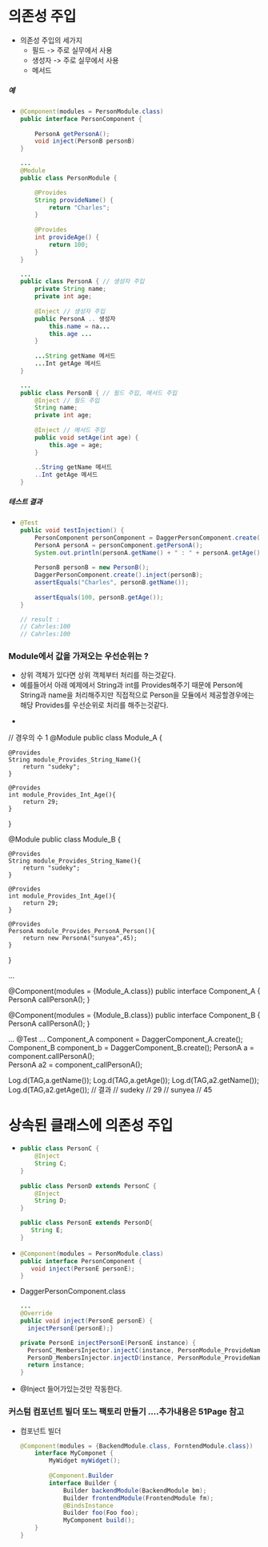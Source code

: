 # 의존성 주입
* 의존성 주입의 세가지
  * 필드 -> 주로 실무에서 사용
  * 생성자 -> 주로 실무에서 사용
  * 메서드
##### 예
* ```java
  @Component(modules = PersonModule.class)
  public interface PersonComponent {
    
      PersonA getPersonA();
      void inject(PersonB personB)
  }
  
  ...
  @Module
  public class PersonModule {
  
      @Provides
      String provideName() {
          return "Charles";
      }
      
      @Provides
      int provideAge() {
          return 100;
      }
  }
  
  ...
  public class PersonA { // 생성자 주입
      private String name;
      private int age;
      
      @Inject // 생성자 주입
      public PersonA .. 생성자
          this.name = na...
          this.age ...
      }
      
      ...String getName 메서드
      ...Int getAge 메서드
  }
  
  ...
  public class PersonB { // 필드 주입, 메서드 주입
      @Inject // 필드 주입
      String name;
      private int age;
      
      @Inject // 메서드 주입
      public void setAge(int age) {
          this.age = age;
      }
      
      ..String getName 메서드
      ..Int getAge 메서드
  }
##### 테스트 결과
* ```java
  @Test
  public void testInjection() {
      PersonComponent personComponent = DaggerPersonComponent.create(); // 생성자 주입
      PersonA personA = personComponent.getPersonA();
      System.out.println(personA.getName() + " : " + personA.getAge());
      
      PersonB personB = new PersonB();
      DaggerPersonComponent.create().inject(personB);
      assertEquals("Charles", personB.getName());
      
      assertEquals(100, personB.getAge());
  }
  
  // result :
  // Cahrles:100
  // Cahrles:100
### Module에서 값을 가져오는 우선순위는 ?
* 상위 객체가 있다면 상위 객체부터 처리를 하는것같다.
* 예를들어서 아래 예제에서 String과 int를 Provides해주기 때문에 Person에 String과 name을 처리해주지만 직접적으로 Person을 모듈에서 제공할경우에는 해당 Provides를 우선순위로 처리를 해주는것같다.
* ```java
 // 경우의 수 1
 @Module
 public class Module_A {

    @Provides
    String module_Provides_String_Name(){
        return "sudeky";
    }

    @Provides
    int module_Provides_Int_Age(){
        return 29;
    }
 }
 
 @Module
 public class Module_B {

    @Provides
    String module_Provides_String_Name(){
        return "sudeky";
    }

    @Provides
    int module_Provides_Int_Age(){
        return 29;
    }

    @Provides
    PersonA module_Provides_PersonA_Person(){
        return new PersonA("sunyea",45);
    }
 }
 
 ...
 
 @Component(modules = {Module_A.class})
 public interface Component_A {
    PersonA callPersonA();
  }
  
 @Component(modules = {Module_B.class})
 public interface Component_B {
    PersonA callPersonA();
  }
  
  ...
  @Test
  ...
  Component_A component = DaggerComponent_A.create();
  Component_B component_b = DaggerComponent_B.create();
  PersonA a = component.callPersonA();  
  PersonA a2 = component_callPersonA();  
  
  Log.d(TAG,a.getName());
  Log.d(TAG,a.getAge());
  Log.d(TAG,a2.getName());
  Log.d(TAG,a2.getAge());
  // 결과
  // sudeky
  // 29
  // sunyea
  // 45
# 상속된 클래스에 의존성 주입
* ```java
  public class PersonC {
      @Inject
      String C;
  }
 
  public class PersonD extends PersonC {
      @Inject
      String D;
  }

  public class PersonE extends PersonD{
     String E;
  }
* ```java
  @Component(modules = PersonModule.class)
  public interface PersonComponent {
     void inject(PersonE personE);
  }
* DaggerPersonComponent.class
  ```java
  ...
  @Override
  public void inject(PersonE personE) {
    injectPersonE(personE);}

  private PersonE injectPersonE(PersonE instance) {
    PersonC_MembersInjector.injectC(instance, PersonModule_ProvideNameFactory.provideName(personModule));
    PersonD_MembersInjector.injectD(instance, PersonModule_ProvideNameFactory.provideName(personModule));
    return instance;
  }
* @Inject 들어가있는것만 작동한다.

### 커스텀 컴포넌트 빌더 또느 팩토리 만들기 ....추가내용은 51Page 참고
* 컴포넌트 빌더
  ```java
  @Component(modules = {BackendModule.class, ForntendModule.class})
      interface MyComponet {
          MyWidget myWidget();
          
          @Component.Builder
          interface Builder {
              Builder backendModule(BackendModule bm);
              Builder frontendModule(FrontendModule fm);
              @BindsInstance
              Builder foo(Foo foo);
              MyComponent build();
      }
  }
  

 


